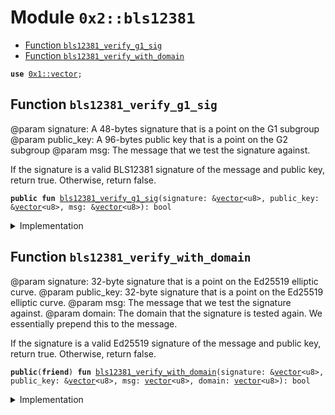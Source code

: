 
<a name="0x2_bls12381"></a>

# Module `0x2::bls12381`



-  [Function `bls12381_verify_g1_sig`](#0x2_bls12381_bls12381_verify_g1_sig)
-  [Function `bls12381_verify_with_domain`](#0x2_bls12381_bls12381_verify_with_domain)


<pre><code><b>use</b> <a href="">0x1::vector</a>;
</code></pre>



<a name="0x2_bls12381_bls12381_verify_g1_sig"></a>

## Function `bls12381_verify_g1_sig`

@param signature: A 48-bytes signature that is a point on the G1 subgroup
@param public_key: A 96-bytes public key that is a point on the G2 subgroup
@param msg: The message that we test the signature against.

If the signature is a valid BLS12381 signature of the message and public key, return true.
Otherwise, return false.


<pre><code><b>public</b> <b>fun</b> <a href="bls12381.md#0x2_bls12381_bls12381_verify_g1_sig">bls12381_verify_g1_sig</a>(signature: &<a href="">vector</a>&lt;u8&gt;, public_key: &<a href="">vector</a>&lt;u8&gt;, msg: &<a href="">vector</a>&lt;u8&gt;): bool
</code></pre>



<details>
<summary>Implementation</summary>


<pre><code><b>public</b> <b>native</b> <b>fun</b> <a href="bls12381.md#0x2_bls12381_bls12381_verify_g1_sig">bls12381_verify_g1_sig</a>(signature: &<a href="">vector</a>&lt;u8&gt;, public_key: &<a href="">vector</a>&lt;u8&gt;, msg: &<a href="">vector</a>&lt;u8&gt;): bool;
</code></pre>



</details>

<a name="0x2_bls12381_bls12381_verify_with_domain"></a>

## Function `bls12381_verify_with_domain`

@param signature: 32-byte signature that is a point on the Ed25519 elliptic curve.
@param public_key: 32-byte signature that is a point on the Ed25519 elliptic curve.
@param msg: The message that we test the signature against.
@param domain: The domain that the signature is tested again. We essentially prepend this to the message.

If the signature is a valid Ed25519 signature of the message and public key, return true.
Otherwise, return false.


<pre><code><b>public</b>(<b>friend</b>) <b>fun</b> <a href="bls12381.md#0x2_bls12381_bls12381_verify_with_domain">bls12381_verify_with_domain</a>(signature: &<a href="">vector</a>&lt;u8&gt;, public_key: &<a href="">vector</a>&lt;u8&gt;, msg: <a href="">vector</a>&lt;u8&gt;, domain: <a href="">vector</a>&lt;u8&gt;): bool
</code></pre>



<details>
<summary>Implementation</summary>


<pre><code><b>public</b>(<b>friend</b>) <b>fun</b> <a href="bls12381.md#0x2_bls12381_bls12381_verify_with_domain">bls12381_verify_with_domain</a>(signature: &<a href="">vector</a>&lt;u8&gt;, public_key: &<a href="">vector</a>&lt;u8&gt;, msg: <a href="">vector</a>&lt;u8&gt;, domain: <a href="">vector</a>&lt;u8&gt;): bool {
    std::vector::append(&<b>mut</b> domain, msg);
    <a href="bls12381.md#0x2_bls12381_bls12381_verify_g1_sig">bls12381_verify_g1_sig</a>(signature, public_key, &domain)
}
</code></pre>



</details>
